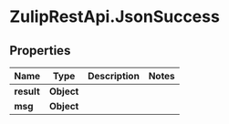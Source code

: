 # ZulipRestApi.JsonSuccess

## Properties

Name | Type | Description | Notes
------------ | ------------- | ------------- | -------------
**result** | **Object** |  | 
**msg** | **Object** |  | 


